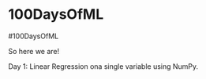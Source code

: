 # 100DaysOfML
#100DaysOfML

So here we are!

Day 1: Linear Regression ona single variable using NumPy.


